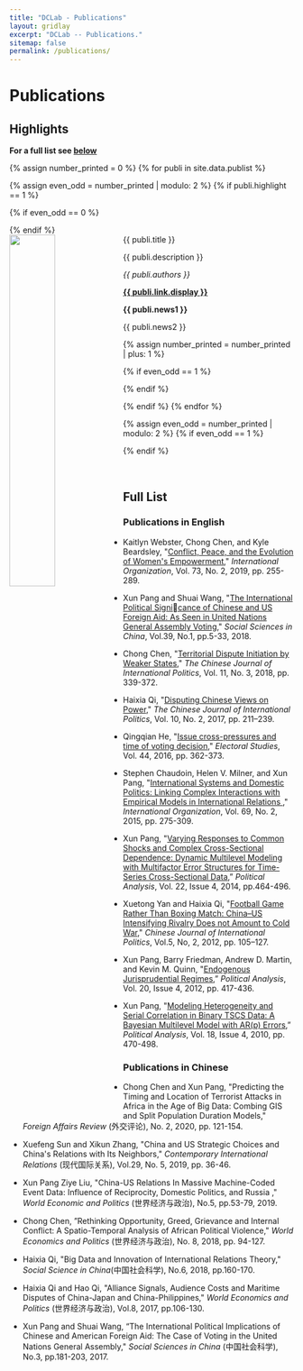 ```yaml
---
title: "DCLab - Publications"
layout: gridlay
excerpt: "DCLab -- Publications."
sitemap: false
permalink: /publications/
---
```


# Publications

## Highlights

**For a full list see [below](#full-list)**

{% assign number_printed = 0 %}
{% for publi in site.data.publist %}

{% assign even_odd = number_printed | modulo: 2 %}
{% if publi.highlight == 1 %}

{% if even_odd == 0 %}
<div class="row">
{% endif %}

<div class="col-sm-6 clearfix">
 <div class="well">
  <pubtit>{{ publi.title }}</pubtit>
  <img src="{{ site.url }}{{ site.baseurl }}/images/pubpic/{{ publi.image }}" class="img-responsive" width="40%" style="float: left" />
  <p>{{ publi.description }}</p>
  <p><em>{{ publi.authors }}</em></p>
  <p><strong><a href="{{ publi.link.url }}">{{ publi.link.display }}</a></strong></p>
  <p class="text-danger"><strong> {{ publi.news1 }}</strong></p>
  <p> {{ publi.news2 }}</p>
 </div>
</div>

{% assign number_printed = number_printed | plus: 1 %}

{% if even_odd == 1 %}
</div>
{% endif %}

{% endif %}
{% endfor %}

{% assign even_odd = number_printed | modulo: 2 %}
{% if even_odd == 1 %}
</div>
{% endif %}

<p> &nbsp; </p>


## Full List

### Publications in English

- Kaitlyn Webster, Chong Chen, and Kyle Beardsley, "[Conflict, Peace, and the Evolution of  Women's Empowerment](https://doi.org/10.1017/S0020818319000055)," *International Organization*, Vol. 73, No. 2, 2019, pp. 255-289. 

- Xun Pang and Shuai Wang, "[The International Political Signicance of Chinese and US Foreign Aid: As Seen in United Nations
General Assembly Voting](https://doi.org/10.1080/02529203.2018.1414391)," *Social Sciences in China*, Vol.39, No.1, pp.5-33, 2018.

- Chong Chen, "[Territorial Dispute Initiation by Weaker States](https://doi.org/10.1093/cjip/poy009)," *The Chinese Journal of International Politics*, Vol. 11, No. 3, 2018, pp. 339-372. 

- Haixia Qi, "[Disputing Chinese Views on Power](https://doi.org/10.1093/cjip/pox005)," *The Chinese Journal of International Politics*, Vol. 10, No. 2, 2017, pp. 211–239.

- Qingqian He, "[Issue cross-pressures and time of voting decision](https://doi.org/10.1016/j.electstud.2016.08.017)," *Electoral Studies*, Vol. 44, 2016, pp. 362-373.

- Stephen Chaudoin, Helen V. Milner, and Xun Pang, "[International Systems and Domestic Politics: Linking Complex Interactions with Empirical Models in International Relations
](https://doi.org/10.1017/S0020818314000356)," *International Organization*, Vol. 69, No. 2, 2015, pp. 275-309. 

- Xun Pang, "[Varying Responses to Common Shocks and Complex Cross-Sectional Dependence: Dynamic Multilevel Modeling with Multifactor Error Structures for Time-Series Cross-Sectional Data](https://doi.org/10.1093/pan/mpu008),” *Political Analysis*, Vol. 22, Issue 4, 2014, pp.464-496.

- Xuetong Yan and Haixia Qi, "[Football Game Rather Than Boxing Match: China–US Intensifying Rivalry Does not Amount to Cold War](https://doi.org/10.1093/cjip/pos007)," *Chinese Journal of International Politics*, Vol.5, No, 2, 2012, pp. 105–127. 

- Xun Pang, Barry Friedman, Andrew D. Martin, and Kevin M. Quinn, "[Endogenous Jurisprudential Regimes](https://doi.org/10.1093/pan/mps024),” *Political Analysis*, Vol. 20, Issue 4, 2012, pp. 417-436.

- Xun Pang, "[Modeling Heterogeneity and Serial Correlation in Binary TSCS Data: A Bayesian Multilevel Model with AR(p) Errors](https://doi.org/10.1093/pan/mpq019),” *Political Analysis*, Vol. 18, Issue 4, 2010, pp. 470-498.

### Publications in Chinese

- Chong Chen and Xun Pang, "Predicting the Timing and Location of Terrorist Attacks in Africa in the Age of Big Data: Combing GIS and Split Population Duration Models,"  *Foreign Affairs Review* (外交评论), No. 2, 2020, pp. 121-154.

- Xuefeng Sun and Xikun Zhang, "China and US Strategic Choices and China's Relations with Its Neighbors," *Contemporary International Relations* (现代国际关系), Vol.29, No. 5, 2019, pp. 36-46.

- Xun Pang Ziye Liu, "China-US Relations In Massive Machine-Coded Event Data: Influence of Reciprocity, Domestic Politics,
and Russia ," *World Economic and Politics* (世界经济与政治), No.5, pp.53-79, 2019.

- Chong Chen, ”Rethinking Opportunity, Greed, Grievance and Internal Conflict: A Spatio-Temporal Analysis of African Political Violence," *World Economics and Politics* (世界经济与政治), No. 8, 2018, pp. 94-127.

- Haixia Qi, "Big Data and Innovation of International Relations Theory," *Social Science in China*(中国社会科学), No.6, 2018, pp.160-170.

- Haixia Qi and Hao Qi, "Alliance Signals, Audience Costs and Maritime Disputes of China-Japan and  China-Philippines," *World Economics and Politics* (世界经济与政治), Vol.8, 2017, pp.106-130.

- Xun Pang and Shuai Wang, “The International Political Implications of Chinese and American Foreign Aid: The Case of Voting in the United Nations General Assembly," *Social Sciences in China* (中国社会科学), No.3, pp.181-203, 2017.




